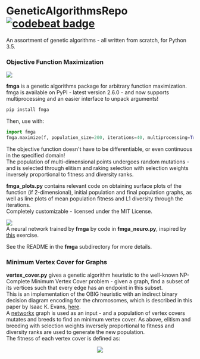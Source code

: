 # GeneticAlgorithmsRepo [![codebeat badge](https://codebeat.co/badges/ccb58ecb-0bd0-45ba-aa71-56a6758d9cfe)](https://codebeat.co/projects/github-com-ameya98-geneticalgorithmsrepo-master)  
An assortment of genetic algorithms - all written from scratch, for Python 3.5.
### Objective Function Maximization

![](functionplot.png)  

**fmga** is a genetic algorithms package for arbitrary function maximization.  
fmga is available on PyPI - latest version 2.6.0 - and now supports multiprocessing and an easier interface to unpack arguments!   
```bash
pip install fmga
```
Then, use with:
```python
import fmga
fmga.maximize(f, population_size=200, iterations=40, multiprocessing=True)
```
The objective function doesn't have to be differentiable, or even continuous in the specified domain!  
The population of multi-dimensional points undergoes random mutations - and is selected through elitism and raking selection with selection weights 
inversely proportional to fitness and diversity ranks.  

**fmga_plots.py** contains relevant code on obtaining surface plots of the function (if 2-dimensional), initial population and final population graphs, as well as line plots of mean population fitness 
and L1 diversity through the iterations.  
Completely customizable - licensed under the MIT License.

![](fmga_spiral_neuro.png)  
A neural network trained by **fmga** by code in **fmga_neuro.py**, inspired by [this](http://cs231n.github.io/neural-networks-case-study/) exercise.

See the README in the **fmga** subdirectory for more details.

### Minimum Vertex Cover for Graphs
**vertex_cover.py** gives a genetic algorithm heuristic to the well-known NP-Complete Minimum Vertex Cover problem - given a graph, find a subset of its vertices such that every edge has an endpoint in this subset.  
This is an implementation of the OBIG heuristic with an indirect binary decision diagram encoding for the chromosomes, which is described in this paper by Isaac K. Evans, [here](https://pdfs.semanticscholar.org/4309/66ae3423f07738748f6cd5cef4f108ca87ea.pdf).  
A [networkx](https://networkx.github.io/) graph is used as an input - and a population of vertex covers mutates and breeds to find an minimum vertex cover.
As above, elitism and breeding with selection weights inversely proportional to fitness and diversity ranks are used to generate the new population.  
The fitness of each vertex cover is defined as: 
<p align="center"> 
<img src="https://latex.codecogs.com/gif.latex?%5Cfrac%7B%7CV%7C%7D%7B1%20&plus;%20%7CVC%7C%7D")
</p>
